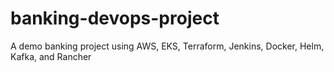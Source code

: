 # banking-devops-project
A demo banking project using AWS, EKS, Terraform, Jenkins, Docker, Helm, Kafka, and Rancher
